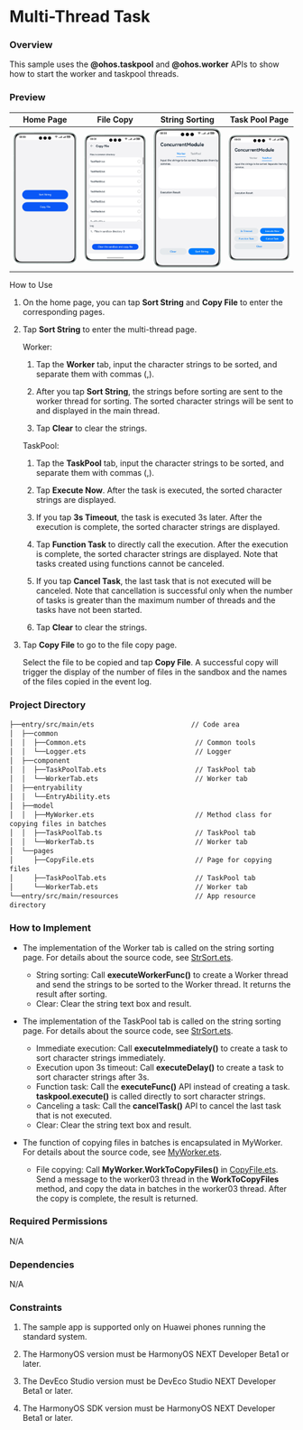 # Multi-Thread Task

### Overview

This sample uses the **@ohos.taskpool** and **@ohos.worker** APIs to show how to start the worker and taskpool threads.

### Preview

| Home Page                            | File Copy                               | String Sorting                        | Task Pool Page                          |
|--------------------------------------|-----------------------------------------|---------------------------------------|-----------------------------------------|
| ![](screenshots/device/index.en.png) | ![](screenshots/device/copyFile.en.png) | ![](screenshots/device/worker.en.png) | ![](screenshots/device/taskpool.en.png) |

How to Use

1. On the home page, you can tap **Sort String** and **Copy File** to enter the corresponding pages.

2. Tap **Sort String** to enter the multi-thread page.

   Worker:

    1. Tap the **Worker** tab, input the character strings to be sorted, and separate them with commas (,).

    2. After you tap **Sort String**, the strings before sorting are sent to the worker thread for sorting. The sorted character strings will be sent to and displayed in the main thread.

    3. Tap **Clear** to clear the strings.

   TaskPool:

    1. Tap the **TaskPool** tab, input the character strings to be sorted, and separate them with commas (,).

    2. Tap **Execute Now**. After the task is executed, the sorted character strings are displayed.

    3. If you tap **3s Timeout**, the task is executed 3s later. After the execution is complete, the sorted character strings are displayed.

    4. Tap **Function Task** to directly call the execution. After the execution is complete, the sorted character strings are displayed. Note that tasks created using functions cannot be canceled.

    5. If you tap **Cancel Task**, the last task that is not executed will be canceled. Note that cancellation is successful only when the number of tasks is greater than the maximum number of threads and the tasks have not been started.

    6. Tap **Clear** to clear the strings.

3. Tap **Copy File** to go to the file copy page.

   Select the file to be copied and tap **Copy File**. A successful copy will trigger the display of the number of files in the sandbox and the names of the files copied in the event log.

### Project Directory

```
├──entry/src/main/ets                        // Code area
│  ├──common
│  │  ├──Common.ets                           // Common tools
│  │  └──Logger.ets                           // Logger
│  ├──component
│  │  ├──TaskPoolTab.ets                      // TaskPool tab
│  │  └──WorkerTab.ets                        // Worker tab
│  ├──entryability
│  │  └──EntryAbility.ets  
│  ├──model
│  │  ├──MyWorker.ets                         // Method class for copying files in batches
│  │  ├──TaskPoolTab.ts                       // TaskPool tab
│  │  └──WorkerTab.ts                         // Worker tab
│  └──pages
│     ├──CopyFile.ets                         // Page for copying files
│     ├──TaskPoolTab.ets                      // TaskPool tab
│     └──WorkerTab.ets                        // Worker tab
└──entry/src/main/resources                   // App resource directory
```

### How to Implement

* The implementation of the Worker tab is called on the string sorting page. For details about the source code, see [StrSort.ets](entry/src/main/ets/pages/StrSort.ets).
    * String sorting: Call **executeWorkerFunc()** to create a Worker thread and send the strings to be sorted to the Worker thread. It returns the result after sorting.
    * Clear: Clear the string text box and result.

* The implementation of the TaskPool tab is called on the string sorting page. For details about the source code, see [StrSort.ets](entry/src/main/ets/pages/StrSort.ets).
    * Immediate execution: Call **executeImmediately()** to create a task to sort character strings immediately.
    * Execution upon 3s timeout: Call **executeDelay()** to create a task to sort character strings after 3s.
    * Function task: Call the **executeFunc()** API instead of creating a task. **taskpool.execute()** is called directly to sort character strings.
    * Canceling a task: Call the **cancelTask()** API to cancel the last task that is not executed.
    * Clear: Clear the string text box and result.

* The function of copying files in batches is encapsulated in MyWorker. For details about the source code, see [MyWorker.ets](entry/src/main/ets/model/MyWorker.ets).

    * File copying: Call **MyWorker.WorkToCopyFiles()** in [CopyFile.ets](entry/src/main/ets/pages/CopyFile.ets). Send a message to the worker03 thread in the **WorkToCopyFiles** method, and copy the data in batches in the worker03 thread. After the copy is complete, the result is returned.

### Required Permissions

N/A

### Dependencies

N/A

### Constraints

1. The sample app is supported only on Huawei phones running the standard system.

2. The HarmonyOS version must be HarmonyOS NEXT Developer Beta1 or later.

3. The DevEco Studio version must be DevEco Studio NEXT Developer Beta1 or later.

4. The HarmonyOS SDK version must be HarmonyOS NEXT Developer Beta1 or later.

